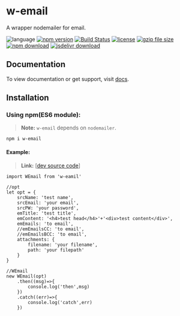 # w-email
A wrapper nodemailer for email.

![language](https://img.shields.io/badge/language-JavaScript-orange.svg) 
[![npm version](http://img.shields.io/npm/v/w-email.svg?style=flat)](https://npmjs.org/package/w-email) 
[![Build Status](https://travis-ci.org/yuda-lyu/w-email.svg?branch=master)](https://travis-ci.org/yuda-lyu/w-email) 
[![license](https://img.shields.io/npm/l/w-email.svg?style=flat)](https://npmjs.org/package/w-email) 
[![gzip file size](http://img.badgesize.io/yuda-lyu/w-email/master/dist/w-email.umd.js.svg?compression=gzip)](https://github.com/yuda-lyu/w-email)
[![npm download](https://img.shields.io/npm/dt/w-email.svg)](https://npmjs.org/package/w-email) 
[![jsdelivr download](https://img.shields.io/jsdelivr/npm/hm/w-email.svg)](https://www.jsdelivr.com/package/npm/w-email)

## Documentation
To view documentation or get support, visit [docs](https://yuda-lyu.github.io/w-email/global.html).

## Installation
### Using npm(ES6 module):
> **Note:** `w-email` depends on `nodemailer`.
```alias
npm i w-email
```
#### Example:
> **Link:** [[dev source code](https://github.com/yuda-lyu/w-email/blob/master/srv.mjs)]
```alias
import WEmail from 'w-eamil'

//opt
let opt = {
    srcName: 'test name',
    srcEmail: 'your email',
    srcPW: 'your password',
    emTitle: 'test title',
    emContent: '<h4>test head</h4>'+'<div>test content</div>',
    emEmails: 'to email',
    //emEmailsCC: 'to email',
    //emEmailsBCC: 'to email',
    attachments: {
        filename: 'your filename',
        path: 'your filepath'
    }
}

//WEmail
new WEmail(opt)
    .then((msg)=>{
        console.log('then',msg)
    })
    .catch((err)=>{
        console.log('catch',err)
    })
```
